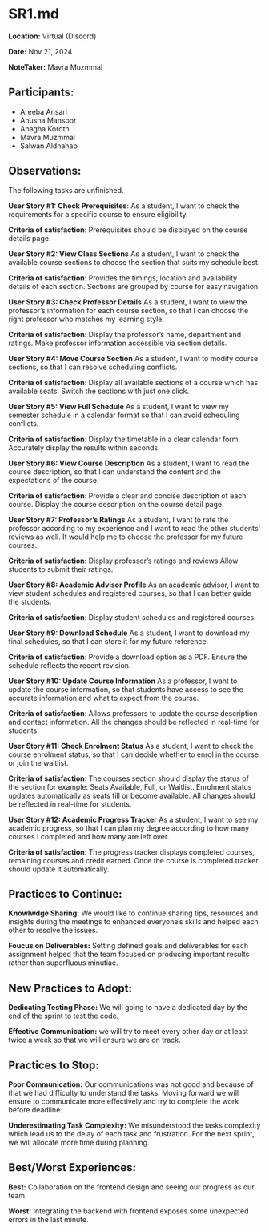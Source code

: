 # SR1.md

**Location:** Virtual (Discord)

**Date:** Nov 21, 2024

**NoteTaker:** Mavra Muzmmal

## Participants:
- Areeba Ansari
- Anusha Mansoor 
- Anagha Koroth
- Mavra Muzmmal
- Salwan Aldhahab

## **Observations:**

The following tasks are unfinished.

**User Story #1: Check Prerequisites**:
As a student, I want to check the requirements for a specific course to ensure eligibility.

**Criteria of satisfaction**: 
Prerequisites should be displayed on the course details page.

**User Story #2: View Class Sections**
As a student, I want to check the available course sections to choose the section that suits my schedule best. 

**Criteria of satisfaction**: 
Provides the timings, location and availability details of each section.
Sections are grouped by course for easy navigation. 

**User Story #3: Check Professor Details**
As a student, I want to view the professor’s information for each course section, so that I can choose the right professor who matches my learning style.

**Criteria of satisfaction**: 
Display the professor’s name, department and ratings.
Make professor information accessible via section details. 

**User Story #4: Move Course Section**
As a student, I want to modify course sections, so that I can resolve scheduling conflicts.

**Criteria of satisfaction**: 
Display all available sections of a course which has available seats. 
Switch the sections with just one click.

**User Story #5: View Full Schedule**
As a student, I want to view my semester schedule in a calendar format so that I can avoid scheduling conflicts. 

**Criteria of satisfaction**: 
Display the timetable in a clear calendar form.
Accurately display the results within seconds.

**User Story #6: View Course Description**
As a student, I want to read the course description, so that I can understand the content and the expectations of the course.

**Criteria of satisfaction**: 
Provide a clear and concise description of each course.
Display the course description on the course detail page.

**User Story #7: Professor’s Ratings**
As a student, I want to rate the professor according to my experience and I want to read the other students' reviews as well. It would help me to choose the professor for my future courses.

**Criteria of satisfaction**: 
Display professor’s ratings and reviews
Allow students to submit their ratings.

**User Story #8: Academic Advisor Profile**
As an academic advisor, I want to view student schedules and registered courses, so that I can better guide the students.

**Criteria of satisfaction**: 
Display student schedules and registered courses.


**User Story #9: Download Schedule**
As a student, I want to download my final schedules, so that I can store it for my future reference.

**Criteria of satisfaction**: 
Provide a download option as a PDF.
Ensure the schedule reflects the recent revision.

**User Story #10: Update Course Information**
As a professor, I want to update the course information, so that students have access to see the accurate information and what to expect from the course.

**Criteria of satisfaction**: 
Allows professors to update the course description and contact information.
All the changes should be reflected in real-time for students

**User Story #11: Check Enrolment Status**
As a student, I want to check the course enrolment status, so that I can decide whether to enrol in the course or join the waitlist. 

**Criteria of satisfaction**: 
The courses section should display the status of the section for example: Seats Available, Full, or Waitlist.
Enrolment status updates automatically as seats fill or become available.
All changes should be reflected in real-time for students.

**User Story #12: Academic Progress Tracker**
As a student, I want to see my academic progress, so that I can plan my degree according to how many courses I completed and how many are left over.

**Criteria of satisfaction**: 
The progress tracker displays completed courses, remaining courses and credit earned.
Once the course is completed tracker should update it automatically.

## **Practices to Continue:**

**Knowlwdge Sharing:**
We would like to continue sharing tips, resources and insights during the meetings to enhanced everyone’s skills and helped each other to resolve the issues.

**Foucus on Deliverables:**
Setting defined goals and deliverables for each assignment helped that the team focused on producing important results rather than superfluous minutiae.

## **New Practices to Adopt:**

**Dedicating Testing Phase:** We will going to have a dedicated day by the end of the sprint to test the code.

**Effective Communication:** we will try to meet every other day or at least twice a week so that we will ensure we are on track.

## **Practices to Stop:**

**Poor Communication:** 
Our communications was not good and because of that we had difficulty to understand the tasks.
Moving forward we will ensure to communicate more effectively and try to complete the work before deadline.

**Underestimating Task Complexity:**
We misunderstood the tasks complexity which lead us to the delay  of each task and frustration.
For the next sprint, we will allocate more time during planning.

## **Best/Worst Experiences:**

**Best:**
Collaboration on the frontend design and seeing our progress as our team.

**Worst:**
Integrating the backend with frontend exposes some unexpected errors in the last minute. 
